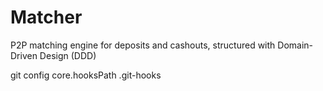 # Matcher
P2P matching engine for deposits and cashouts, structured with Domain-Driven Design (DDD)

git config core.hooksPath .git-hooks
